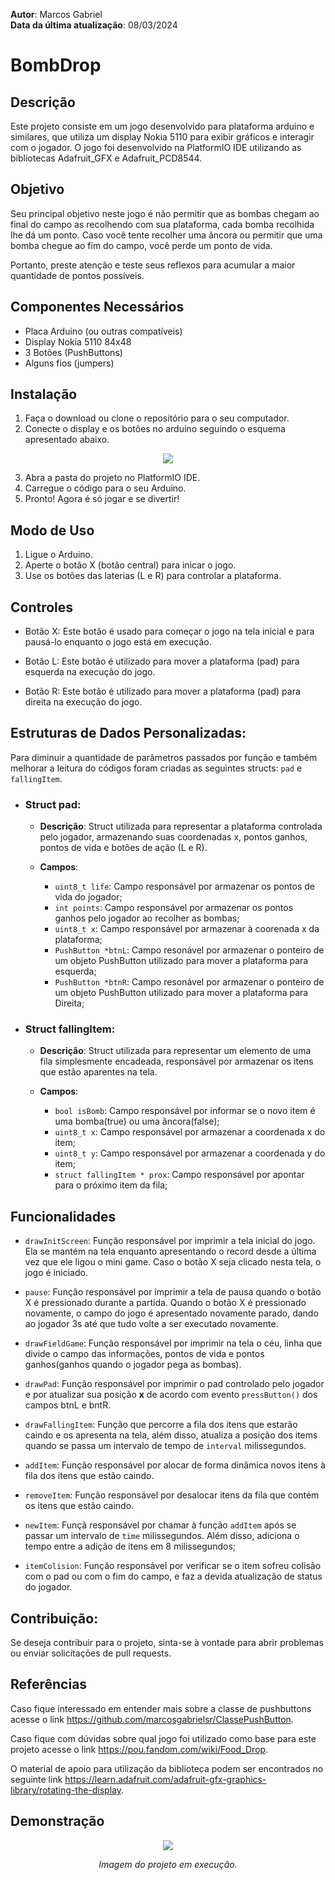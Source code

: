 **Autor**: Marcos Gabriel <br>
**Data da última atualização**: 08/03/2024

# BombDrop

## Descrição
Este projeto consiste em um jogo desenvolvido para plataforma arduino e similares, que utiliza um display Nokia 5110 para exibir gráficos e interagir com o jogador. O jogo foi desenvolvido na PlatformIO IDE utilizando as bibliotecas Adafruit_GFX e Adafruit_PCD8544.

## Objetivo
Seu principal objetivo neste jogo é não permitir que as bombas chegam ao final do campo as recolhendo com sua plataforma, cada bomba recolhida lhe dá um ponto. Caso você tente recolher uma âncora ou permitir que uma bomba chegue ao fim do campo, você perde um ponto de vida.

Portanto, preste atenção e teste seus reflexos para acumular a maior quantidade de pontos possíveis.

## Componentes Necessários
- Placa Arduino (ou outras compatíveis)
- Display Nokia 5110 84x48
- 3 Botões (PushButtons)
- Alguns fios (jumpers)

## Instalação
1. Faça o download ou clone o repositório para o seu computador.
2. Conecte o display e os botões no arduino seguindo o esquema apresentado abaixo.

<div align="center">
  <img src="https://media.discordapp.net/attachments/1153711382336909332/1163203943237689404/image.png?ex=65f74b17&is=65e4d617&hm=5c02390f2ac1a11a2768e774a023b7da476040c9b086204829755aabd5413b30&=&format=webp&quality=lossless">
</div>

3. Abra a pasta do projeto no PlatformIO IDE.
4. Carregue o código para o seu Arduino.
5. Pronto! Agora é só jogar e se divertir!

## Modo de Uso
1. Ligue o Arduino.
2. Aperte o botão X (botão central) para inicar o jogo.
3. Use os botões das laterias (L e R) para controlar a plataforma.

## Controles
- Botão X: Este botão é usado para começar o jogo na tela inicial e para pausá-lo enquanto o jogo está em execução.

- Botão L: Este botão é utilizado para mover a plataforma (pad) para esquerda na execução do jogo.

- Botão R: Este botão é utilizado para mover a plataforma (pad) para direita na execução do jogo.

## Estruturas de Dados Personalizadas:
Para diminuir a quantidade de parâmetros passados por função e também melhorar a leitura do códigos foram criadas as seguintes structs: `pad` e `fallingItem`.

- ### Struct pad:
  - **Descrição**: Struct utilizada para representar a plataforma controlada pelo jogador, armazenando suas coordenadas x, pontos ganhos, pontos de vida e botões de ação (L e R).

  - **Campos**:
    - `uint8_t life`: Campo responsável por armazenar os pontos de vida do jogador;
    - `int points`: Campo responsável por armazenar os pontos ganhos pelo jogador ao recolher as bombas;
    - `uint8_t x`: Campo responsável por armazenar à coorenada x da plataforma;
    - `PushButton *btnL`: Campo resonável por armazenar o ponteiro de um objeto PushButton utilizado para mover a plataforma para esquerda;
    - `PushButton *btnR`: Campo resonável por armazenar o ponteiro de um objeto PushButton utilizado para mover a plataforma para Direita;

- ### Struct fallingItem:
  - **Descrição**: Struct utilizada para representar um elemento de uma fila simplesmente encadeada, responsável por armazenar os itens que estão aparentes na tela.

  - **Campos**:
    - `bool isBomb`: Campo responsável por informar se o novo item é uma bomba(true) ou uma âncora(false);
    - `uint8_t x`: Campo responsável por armazenar a coordenada x do item;
    - `uint8_t y`: Campo responsável por armazenar a coordenada y do item;
    - `struct fallingItem * prox`: Campo responsável por apontar para o próximo item da fila;

## Funcionalidades
- `drawInitScreen`: Função responsável por imprimir a tela inicial do jogo. Ela se mantém na tela enquanto apresentando o record desde a última vez que ele ligou o mini game. Caso o botão X seja clicado nesta tela, o jogo é iniciado.

- `pause`: Função responsável por imprimir a tela de pausa quando o botão X é pressionado durante a partida. Quando o botão X é pressionado novamente, o campo do jogo é apresentado novamente parado, dando ao jogador 3s até que tudo volte a ser executado novamente.

- `drawFieldGame`: Função responsável por imprimir na tela o céu, linha que divide o campo das informações, pontos de vida e pontos ganhos(ganhos quando o jogador pega as bombas).

- `drawPad`: Função responsável por imprimir o pad controlado pelo jogador e por atualizar sua posição **x** de acordo com evento `pressButton()` dos campos btnL e bntR.

- `drawFallingItem`: Função que percorre a fila dos itens que estarão caindo e os apresenta na tela, além disso, atualiza a posição dos items quando se passa um intervalo de tempo de `interval` milissegundos.

- `addItem`: Função responsável por alocar de forma dinâmica novos itens à fila dos itens que estão caindo.

- `removeItem`: Função responsável por desalocar itens da fila que contém os itens que estão caindo.

- `newItem`: Funçã responsável por chamar à função `addItem` após se passar um intervalo de `time` milissegundos. Além disso, adiciona o tempo entre a adição de itens em 8 milissegundos;

- `itemColision`: Função responsável por verificar se o item sofreu colisão com o pad ou com o fim do campo, e faz a devida atualização de status do jogador.


## Contribuição:
Se deseja contribuir para o projeto, sinta-se à vontade para abrir problemas ou enviar solicitações de pull requests.

## Referências
Caso fique interessado em entender mais sobre a classe de pushbuttons acesse o link https://github.com/marcosgabrielsr/ClassePushButton.

Caso fique com dúvidas sobre qual jogo foi utilizado como base para este projeto acesse o link https://pou.fandom.com/wiki/Food_Drop.

O material de apoio para utilização da biblioteca podem ser encontrados no seguinte link https://learn.adafruit.com/adafruit-gfx-graphics-library/rotating-the-display.

## Demonstração
<div align="center">
  <img src="https://cdn.discordapp.com/attachments/1153711382336909332/1215818224487370885/20240308_202548.jpg?ex=65fe21f5&is=65ebacf5&hm=d73c848568b15c3690bcae5b0d9b3bbcae9f2573ed149926c85cc349f46fe4e1&">
  <p><i>Imagem do projeto em execução.</i></p>
</div>
